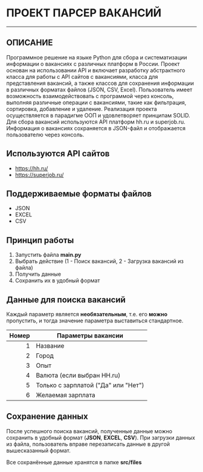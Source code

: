 # ПРОЕКТ ПАРСЕР ВАКАНСИЙ
___
## ОПИСАНИЕ
Программное решение на языке Python для сбора и систематизации информации о вакансиях с различных платформ в России. 
Проект основан на использовании API и включает разработку абстрактного класса для работы с API сайтов с вакансиями, 
класса для представления вакансий, а также классов для сохранения информации в различных форматах 
файлов (JSON, CSV, Excel). Пользователь имеет возможность взаимодействовать с программой через консоль, 
выполняя различные операции с вакансиями, такие как фильтрация, сортировка, добавление и удаление. Реализация проекта 
осуществляется в парадигме ООП и удовлетворяет принципам SOLID. Для сбора 
вакансий используются API платформ hh.ru и superjob.ru. Информация о вакансиях сохраняется в JSON-файл и отображается 
пользователю через консоль.

## Используются API сайтов
+ https://hh.ru/
+ https://superjob.ru/

## Поддерживаемые форматы файлов
+ JSON
+ EXCEL
+ CSV

## Принцип работы

1. Запустить файла **main.py**
2. Выбрать действие (1 - Поиск вакансий, 2 - Загрузка вакансий из файла)
3. Получить данные 
4. Сохранить их в удобный формат


## Данные для поиска вакансий

Каждый параметр является **необязательным**, т.е. его **можно** пропустить, и тогда значение параметра 
выставиться стандартное.

| Номер | Параметры вакансии                 |
|------:|------------------------------------|
|     1 | Название                           |
|     2 | Город                              |
|     3 | Опыт                               |
|     4 | Валюта (если выбран HH.ru)         |
|     5 | Только с зарплатой ("Да" или "Нет") |
|     6 | Желаемая зарплата                  |


## Сохранение данных
После успешного поиска вакансий, полученные данные можно сохранить в удобный формат (**JSON**,
**EXCEL**, **CSV**). При загрузки данных из файла, пользователь вправе перезаписать данные в 
другой вышесказанный формат. 

Все сохранённые данные хранятся в папке **src/files**


